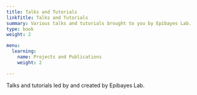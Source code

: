 ```yaml
---
title: Talks and Tutorials
linkTitle: Talks and Tutorials
summary: Various talks and tutorials brought to you by Epibayes Lab.
type: book
weight: 2

menu:
  learning:
    name: Projects and Publications
    weight: 2

---
```

Talks and tutorials led by and created by Epibayes Lab.
